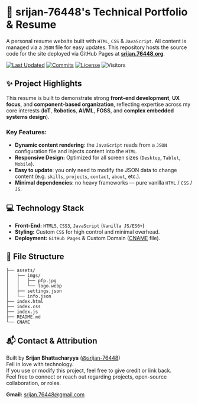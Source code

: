 # 🚀 srijan-76448's Technical Portfolio & Resume

A personal resume website built with `HTML`, `CSS` & `JavaScript`. All content is managed via a `JSON` file for easy updates. This repository hosts the source code for the site deployed via GitHub Pages at [**srijan.76448.org**](https://srijan.76448.org/).

<!-- ![version](https://img.shields.io/github/v/release/srijan-76448/Resume?style=plastic&color=brightgreen&label=Version) -->
[![Last Updated](https://img.shields.io/github/last-commit/srijan-76448/Resume/main?label=Last%20Updated&style=plastic&display_timestamp=committer)](https://github.com/srijan-76448/Resume/pulse/monthly)
[![Commits](https://img.shields.io/github/commit-activity/m/srijan-76448/Resume?label=Commits&style=plastic)](https://github.com/srijan-76448/Resume/commits)
[![License](https://img.shields.io/badge/-License-blue.svg?style=plastic)](LICENSE)
![Visitors](https://visitor-badge.laobi.icu/badge?page_id=srijan-76448/Resume?label=Visitors&style=plastic)

## ✨ Project Highlights

This resume is built to demonstrate strong **front-end development**, **UX focus**, and **component-based organization**, reflecting expertise across my core interests (**IoT**, **Robotics**, **AI/ML**, **FOSS**, and **complex embedded systems design**).

### Key Features:

- **Dynamic content rendering**: the `JavaScript` reads from a `JSON` configuration file and injects content into the `HTML`.
- **Responsive Design:** Optimized for all screen sizes (`Desktop`, `Tablet`, `Mobile`).
- **Easy to update**: you only need to modify the JSON data to change content (e.g. `skills`, `projects`, `contact`, `about`, etc.).
- **Minimal dependencies**: no heavy frameworks — pure vanilla `HTML` / `CSS` / `JS`.

## 💻 Technology Stack

- **Front-End:** `HTML5`, `CSS3`, `JavaScript` (`Vanilla JS/ES6+`)
- **Styling:** Custom `CSS` for high control and minimal overhead.
- **Deployment:** `GitHub Pages` & Custom Domain ([CNAME](CNAME) file).

<!-- ## 🛠️ How to Use / Run Locally

1. **Fork the repository**

    Click the "Fork" button in the top-right corner of the repository to create a new copy for your personal use.

2. **Clone the repository**

    ```bash
    git clone https://github.com/srijan-76448/Resume.git
    cd Resume
    ```

3. **Open it in your browser**
    Simply double-click `index.html` or serve it via a local HTTP server (recommended for JS import paths):

    ```bash
    # Using Python 3:
    python3 -m http.server 8000
    ```

   Then visit `http://localhost:8000` in your browser.

4. **Edit content**
    All personal info, skills, education, experience, etc. are configured via a JSON file (e.g. `data.json` or similar — locate where JSON is loaded in `index.js`). Change values there and reload the page to see updates.

## 🎨 Customization Tips & Suggestions

- Add or remove sections (e.g. Certifications, Hobbies) by extending the JSON schema and updating rendering logic in `index.js`.
- Tweak the styling (colors, fonts, layout) in `index.css` to match your personal branding.
- Add smooth scroll, animations, or theming toggles for more polish.
- Use a free hosting service (GitHub Pages, Netlify, Vercel) to deploy your resume online. -->

## 📂 File Structure

```
├── assets/
│   ├── imgs/
│   │   ├── pfp.jpg
│   │   └── logo.webp
│   ├── settings.json
│   └── info.json
├── index.html
├── index.css
├── index.js
├── README.md
└── CNAME
```

## 📬 Contact & Attribution

Built by **Srijan Bhattacharyya** ([@srijan-76448](https://github.com/srijan-76448)) <br>Fell in love with technology. <br>If you use or modify this project, feel free to give credit or link back. <br>Feel free to connect or reach out regarding projects, open-source collaboration, or roles.

**Gmail:** [srijan.76448@gmail.com](mailto:srijan.76448@gmail.com)
